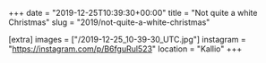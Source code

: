 +++
date = "2019-12-25T10:39:30+00:00"
title = "Not quite a white Christmas"
slug = "2019/not-quite-a-white-christmas"

[extra]
images = ["/2019-12-25_10-39-30_UTC.jpg"]
instagram = "https://instagram.com/p/B6fguRul523"
location = "Kallio"
+++
